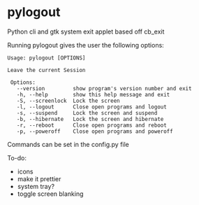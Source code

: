 # pylogout

Python cli and gtk system exit applet based off cb\_exit

Running pylogout gives the user the following options:

    Usage: pylogout [OPTIONS]
    
    Leave the current Session
    
     Options:
       --version         show program's version number and exit
       -h, --help        show this help message and exit
       -S, --screenlock  Lock the screen
       -l, --logout      Close open programs and logout
       -s, --suspend     Lock the screen and suspend
       -b, --hibernate   Lock the screen and hibernate
       -r, --reboot      Close open programs and reboot
       -p, --poweroff    Close open programs and poweroff

Commands can be set in the config.py file

To-do:

* icons
* make it prettier
* system tray?
* toggle screen blanking

